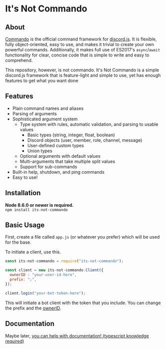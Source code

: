 # It's Not Commando

## About
[Commando](https://github.com/discordjs/Commando) is the official command framework for [discord.js](https://github.com/discordjs/discord.js).
It is flexible, fully object-oriented, easy to use, and makes it trivial to create your own powerful commands.
Additionally, it makes full use of ES2017's `async`/`await` functionality for clear, concise code that is simple to write and easy to comprehend.

This repository, however, is not commando. It's Not Commando is a simple discord.js framework that is feature-light and
simple to use, yet has enough features to get what you want done

## Features
- Plain command names and aliases
- Parsing of arguments
- Sophisticated argument system
	* Type system with rules, automatic validation, and parsing to usable values
		- Basic types (string, integer, float, boolean)
		- Discord objects (user, member, role, channel, message)
		- User-defined custom types
		- Union types
	* Optional arguments with default values
    * Multi-arguments that take multiple split values
    * Support for sub-commands
- Built-in help, shutdown, and ping commands
- Easy to use!

## Installation
**Node 8.6.0 or newer is required.**  
`npm install its-not-commando`

## Basic Usage
First, create a file called `app.js` (or whatever you prefer) which will be used for the base.

To initiate a client, use this.
```js
const its-not-commando = require("its-not-commando");

const client = new its-not-commando.Client({
  ownerID : "your-user-id-here",
  prefix: ";",
});

client.login("your-bot-token-here");
```

This will initiate a bot client with the token that you include. 
You can change the prefix and the [ownerID](https://support.discord.com/hc/en-us/articles/206346498-Where-can-I-find-my-User-Server-Message-ID-).

## Documentation
Maybe later, [you can help with documentation! (typescript knowledge required)](https://github.com/MrSiliconGuy/its-not-commando/tree/master/src)
